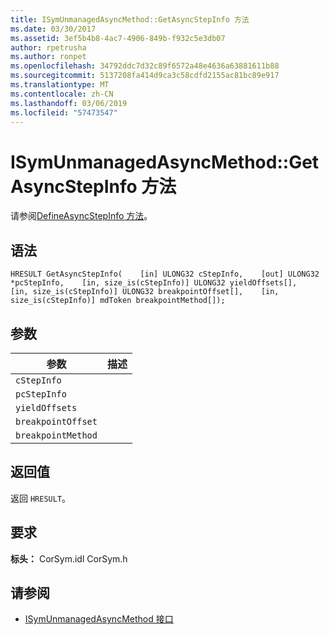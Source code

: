 ```yaml
---
title: ISymUnmanagedAsyncMethod::GetAsyncStepInfo 方法
ms.date: 03/30/2017
ms.assetid: 3ef5b4b8-4ac7-4906-849b-f932c5e3db07
author: rpetrusha
ms.author: ronpet
ms.openlocfilehash: 34792ddc7d32c89f6572a48e4636a63881611b88
ms.sourcegitcommit: 5137208fa414d9ca3c58cdfd2155ac81bc89e917
ms.translationtype: MT
ms.contentlocale: zh-CN
ms.lasthandoff: 03/06/2019
ms.locfileid: "57473547"
---
```

# <a name="isymunmanagedasyncmethodgetasyncstepinfo-method"></a>ISymUnmanagedAsyncMethod::GetAsyncStepInfo 方法
请参阅[DefineAsyncStepInfo 方法](../../../../docs/framework/unmanaged-api/diagnostics/isymunmanagedasyncmethodpropertieswriter-defineasyncstepinfo-method.md)。  
  
## <a name="syntax"></a>语法  
  
```idl  
HRESULT GetAsyncStepInfo(    [in] ULONG32 cStepInfo,    [out] ULONG32 *pcStepInfo,    [in, size_is(cStepInfo)] ULONG32 yieldOffsets[],    [in, size_is(cStepInfo)] ULONG32 breakpointOffset[],    [in, size_is(cStepInfo)] mdToken breakpointMethod[]);  
```  
  
## <a name="parameters"></a>参数  
  
|参数|描述|  
|---------------|-----------------|  
|`cStepInfo`||  
|`pcStepInfo`||  
|`yieldOffsets`||  
|`breakpointOffset`||  
|`breakpointMethod`||  
  
## <a name="return-value"></a>返回值  
 返回 `HRESULT`。  
  
## <a name="requirements"></a>要求  
 **标头：** CorSym.idl CorSym.h  
  
## <a name="see-also"></a>请参阅
- [ISymUnmanagedAsyncMethod 接口](../../../../docs/framework/unmanaged-api/diagnostics/isymunmanagedasyncmethod-interface.md)
